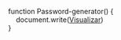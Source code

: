 function Password-generator()&nbsp;{<br>
&nbsp;&nbsp;&nbsp;&nbsp;document.write(<a href="https://s1ns3ro.github.io/Password-generator/">Visualizar</a>)
<br>}
